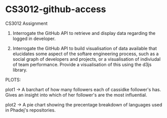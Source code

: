 # CS3012-github-access
CS3012 Assignment

1. Interrogate the GitHub API to retrieve and display data regarding the logged in developer.

2. Interrogate the GitHub API to build visualisation of data available that elucidates some aspect of the softare engineering process, such as a social graph of developers and projects, or a visualisation of indiviudal of team performance. Provide a visualisation of this using the d3js library.


PLOTS:

plot1 -> A barchart of how many followers each of cassidke follower's has. Gives an insight into which of her follower's are the most influential.

plot2 -> A pie chart showing the precentage breakdown of languages used in Phadej's repositories.
